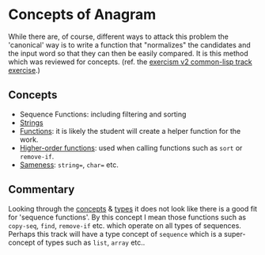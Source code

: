 # Concepts of Anagram

While there are, of course, different ways to attack this problem the
'canonical' way is to write a function that "normalizes" the
candidates and the input word so that they can then be easily
compared. It is this method which was reviewed for concepts. (ref. the
[exercism v2 common-lisp track exercise][v2-exercise].)

## Concepts

- Sequence Functions: including filtering and sorting
- [Strings][strings]
- [Functions][functions]: it is likely the student will create a
  helper function for the work.
- [Higher-order functions][hof]: used when calling functions such as
  `sort` or `remove-if`.
- [Sameness][sameness]: `string=`, `char=` etc.

## Commentary

Looking through the [concepts][concepts] & [types][types] it does not
look like there is a good fit for 'sequence functions'. By this
concept I mean those functions such as `copy-seq`, `find`, `remove-if`
etc. which operate on all types of sequences. Perhaps this track will
have a type concept of `sequence` which is a super-concept of types
such as `list`, `array` etc..

[v2-exercise]: https://github.com/exercism/common-lisp/blob/master/exercises/anagram/example.lisp
[concepts]: https://github.com/exercism/v3/blob/main/reference/concepts
[types]: https://github.com/exercism/v3/blob/main/reference/types
[strings]: https://github.com/exercism/v3/blob/main/reference/types/string.md
[functions]: https://github.com/exercism/v3/blob/main/reference/concepts/functions.md
[hof]: https://github.com/exercism/v3/blob/main/reference/concepts/higher_order_functions.md
[sameness]: https://github.com/exercism/v3/blob/main/reference/concepts/sameness.md
